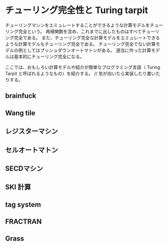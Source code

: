 # チューリング完全性と Turing tarpit
チューリングマシンをエミュレートすることができるような計算モデルをチューリング完全という。
再帰関数を含め、これまでに出したものはすべてチューリング完全である。
また、チューリング完全な計算モデルをエミュレートできるような計算モデルもチューリング完全である。
チューリング完全でない計算モデルの例としてはプッシュダウンオートマトンがある。
適当に作った計算モデルは基本的にチューリング完全になる。

ここでは、おもしろい計算モデルや紹介が簡単なプログラミング言語（ Turing Tarpit と呼ばれるようなもの）を紹介する。
// 気が向いたら実装したり書いたりする。

## brainfuck

## Wang tile

## レジスターマシン

## セルオートマトン

## SECDマシン

## SKI 計算

## tag system

## FRACTRAN

## Grass
